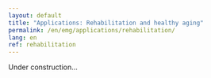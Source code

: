 ```yaml
---
layout: default
title: "Applications: Rehabilitation and healthy aging"
permalink: /en/emg/applications/rehabilitation/
lang: en
ref: rehabilitation
---
```


Under construction...
